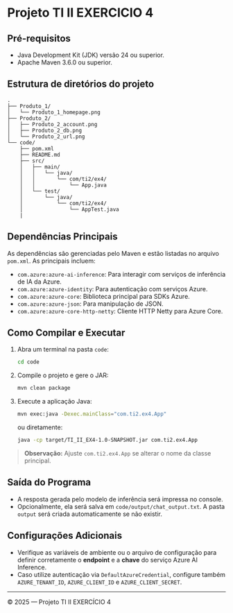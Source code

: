 # Projeto TI II EXERCICIO 4

## Pré-requisitos

* Java Development Kit (JDK) versão 24 ou superior.
* Apache Maven 3.6.0 ou superior.

## Estrutura de diretórios do projeto

```text
.
├── Produto_1/
│   └── Produto_1_homepage.png
├── Produto_2/
│   ├── Produto_2_account.png
│   ├── Produto_2_db.png
│   └── Produto_2_url.png
└── code/
    ├── pom.xml
    ├── README.md
    ├── src/
    │   ├── main/
    │   │   └── java/
    │   │       └── com/ti2/ex4/
    │   │           └── App.java
    │   └── test/
    │       └── java/
    │           └── com/ti2/ex4/
    │               └── AppTest.java
    |
```

## Dependências Principais

As dependências são gerenciadas pelo Maven e estão listadas no arquivo `pom.xml`. As principais incluem:

* `com.azure:azure-ai-inference`: Para interagir com serviços de inferência de IA da Azure.
* `com.azure:azure-identity`: Para autenticação com serviços Azure.
* `com.azure:azure-core`: Biblioteca principal para SDKs Azure.
* `com.azure:azure-json`: Para manipulação de JSON.
* `com.azure:azure-core-http-netty`: Cliente HTTP Netty para Azure Core.

## Como Compilar e Executar

1. Abra um terminal na pasta `code`:

   ```bash
   cd code
   ```

2. Compile o projeto e gere o JAR:

   ```bash
   mvn clean package
   ```

3. Execute a aplicação Java:

   ```bash
   mvn exec:java -Dexec.mainClass="com.ti2.ex4.App"
   ```

   ou diretamente:

   ```bash
   java -cp target/TI_II_EX4-1.0-SNAPSHOT.jar com.ti2.ex4.App
   ```

> **Observação:** Ajuste `com.ti2.ex4.App` se alterar o nome da classe principal.

## Saída do Programa

* A resposta gerada pelo modelo de inferência será impressa no console.
* Opcionalmente, ela será salva em `code/output/chat_output.txt`. A pasta `output` será criada automaticamente se não existir.

## Configurações Adicionais

* Verifique as variáveis de ambiente ou o arquivo de configuração para definir corretamente o **endpoint** e a **chave** do serviço Azure AI Inference.
* Caso utilize autenticação via `DefaultAzureCredential`, configure também `AZURE_TENANT_ID`, `AZURE_CLIENT_ID` e `AZURE_CLIENT_SECRET`.

---

© 2025 — Projeto TI II EXERCÍCIO 4
